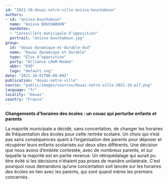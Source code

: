 ```yaml
---
id: "2021-10-douai-notre-ville-anissa-bouchaboun"
authors:
- id: "anissa-bouchaboun"
  name: "Anissa BOUCHABOUN"
  mandates: 
  - "Conseillère municipale d’opposition"
  portrait: "anissa-bouchaboun.jpg"
group:
  id: "douai-dynamique-et-durable-dvd"
  name: "Douai dynamique et durable"
  type: "Élus d’opposition"
  party: "Alliance LReM-Modem"
  abbr: "DVD"
  logo: "default.svg"
date: "2021-10-01T00:00:00Z"
publication: "douai-notre-ville"
source: "public/images/sources/douai-notre-ville-2021-10-p17.png"
language: "fr"
locality: "Douai"
country: "France"
---
```


**Changements d’horaires des écoles : un couac qui perturbe enfants et parents**

La majorité municipale a décidé, sans concertation, de changer les horaires de fréquentation des écoles pour cette rentrée scolaire. Un choix qui n’est pas sans conséquences quant à l’organisation des parents pour déposer et récupérer leurs enfants scolarisés sur deux sites différents. Une décision que nous avons d’emblée contestée, avec de nombreux parents, et sur laquelle la majorité est en partie revenue. Un rétropédalage qui aurait pu être évité si les décisions n'étaient pas prises de manière unilatérale. C’est pourquoi nous demandons qu’une concertation soit lancée sur les horaires des écoles en lien avec les parents, qui sont quand même les premiers concernés.
